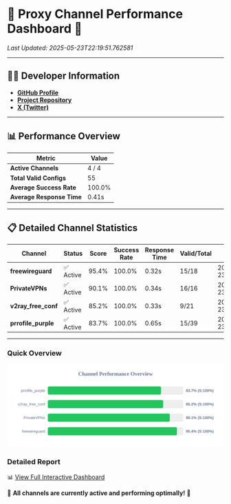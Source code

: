 # 🌟 Proxy Channel Performance Dashboard 🌟

_Last Updated: 2025-05-23T22:19:51.762581_

---

## 👩‍💻 Developer Information

- **[GitHub Profile](https://github.com/4n0nymou3)**  
- **[Project Repository](https://github.com/4n0nymou3/multi-proxy-config-fetcher)**  
- **[X (Twitter)](https://x.com/4n0nymou3)**  

---

## 📊 Performance Overview

| Metric                | Value       |
|-----------------------|-------------|
| **Active Channels**   | 4 / 4       |
| **Total Valid Configs** | 55          |
| **Average Success Rate** | 100.0%      |
| **Average Response Time** | 0.41s       |

---

## 📋 Detailed Channel Statistics

| Channel          | Status     | Score  | Success Rate | Response Time | Valid/Total | Last Success               |
|------------------|------------|--------|--------------|---------------|-------------|----------------------------|
| **freewireguard**  | ✅ Active  | 95.4%  | 100.0% | 0.32s         | 15/18       | 2025-05-23T22:19:51.761020 |
| **PrivateVPNs**  | ✅ Active  | 90.1%  | 100.0% | 0.34s         | 16/16       | 2025-05-23T22:19:51.417372 |
| **v2ray_free_conf**  | ✅ Active  | 85.2%  | 100.0% | 0.33s         | 9/21       | 2025-05-23T22:19:51.044116 |
| **prrofile_purple**  | ✅ Active  | 83.7%  | 100.0% | 0.65s         | 15/39       | 2025-05-23T22:19:50.649327 |

---

### Quick Overview
<div align="center">
  <a href="https://raw.githubusercontent.com/nullluser/NullRepo/refs/heads/main/assets/channel_stats_chart.svg">
    <img src="https://raw.githubusercontent.com/nullluser/NullRepo/refs/heads/main/assets/channel_stats_chart.svg" alt="Source Performance Statistics" width="800">
  </a>
</div>

### Detailed Report
📊 [View Full Interactive Dashboard](https://htmlpreview.github.io/?https://github.com/nullluser/NullRepo/blob/main/assets/performance_report.html)

🎉 **All channels are currently active and performing optimally!** 🎉
